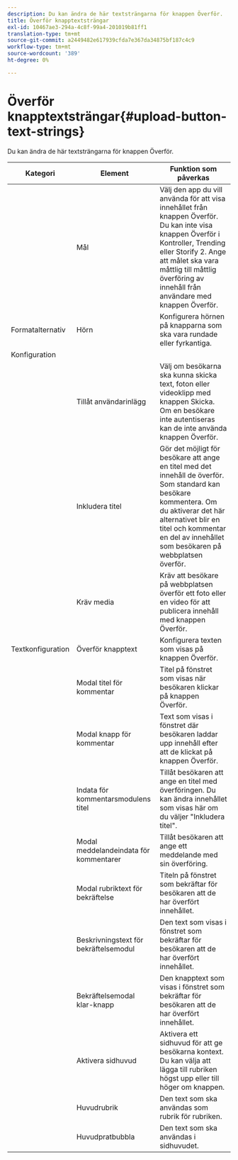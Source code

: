 ```yaml
---
description: Du kan ändra de här textsträngarna för knappen Överför.
title: Överför knapptextsträngar
exl-id: 10467ae3-294a-4c8f-99a4-201019b81ff1
translation-type: tm+mt
source-git-commit: a2449482e617939cfda7e367da34875bf187c4c9
workflow-type: tm+mt
source-wordcount: '389'
ht-degree: 0%

---
```


# Överför knapptextsträngar{#upload-button-text-strings}

Du kan ändra de här textsträngarna för knappen Överför.



| Kategori | Element | Funktion som påverkas |
|---|---|---|
|  | Mål | Välj den app du vill använda för att visa innehållet från knappen Överför. Du kan inte visa knappen Överför i Kontroller, Trending eller Storify 2. Ange att målet ska vara måttlig till måttlig överföring av innehåll från användare med knappen Överför. |
| Formatalternativ | Hörn | Konfigurera hörnen på knapparna som ska vara rundade eller fyrkantiga. |
| Konfiguration |  |  |
|  | Tillåt användarinlägg | Välj om besökarna ska kunna skicka text, foton eller videoklipp med knappen Skicka. Om en besökare inte autentiseras kan de inte använda knappen Överför. |
|  | Inkludera titel | Gör det möjligt för besökare att ange en titel med det innehåll de överför. Som standard kan besökare kommentera. Om du aktiverar det här alternativet blir en titel och kommentar en del av innehållet som besökaren på webbplatsen överför. |
|  | Kräv media | Kräv att besökare på webbplatsen överför ett foto eller en video för att publicera innehåll med knappen Överför. |
| Textkonfiguration | Överför knapptext | Konfigurera texten som visas på knappen Överför. |
|  | Modal titel för kommentar | Titel på fönstret som visas när besökaren klickar på knappen Överför. |
|  | Modal knapp för kommentar | Text som visas i fönstret där besökaren laddar upp innehåll efter att de klickat på knappen Överför. |
|  | Indata för kommentarsmodulens titel | Tillåt besökaren att ange en titel med överföringen. Du kan ändra innehållet som visas här om du väljer &quot;Inkludera titel&quot;. |
|  | Modal meddelandeindata för kommentarer | Tillåt besökaren att ange ett meddelande med sin överföring. |
|  | Modal rubriktext för bekräftelse | Titeln på fönstret som bekräftar för besökaren att de har överfört innehållet. |
|  | Beskrivningstext för bekräftelsemodul | Den text som visas i fönstret som bekräftar för besökaren att de har överfört innehållet. |
|  | Bekräftelsemodal klar-knapp | Den knapptext som visas i fönstret som bekräftar för besökaren att de har överfört innehållet. |
|  | Aktivera sidhuvud | Aktivera ett sidhuvud för att ge besökarna kontext. Du kan välja att lägga till rubriken högst upp eller till höger om knappen. |
|  | Huvudrubrik | Den text som ska användas som rubrik för rubriken. |
|  | Huvudpratbubbla | Den text som ska användas i sidhuvudet. |
